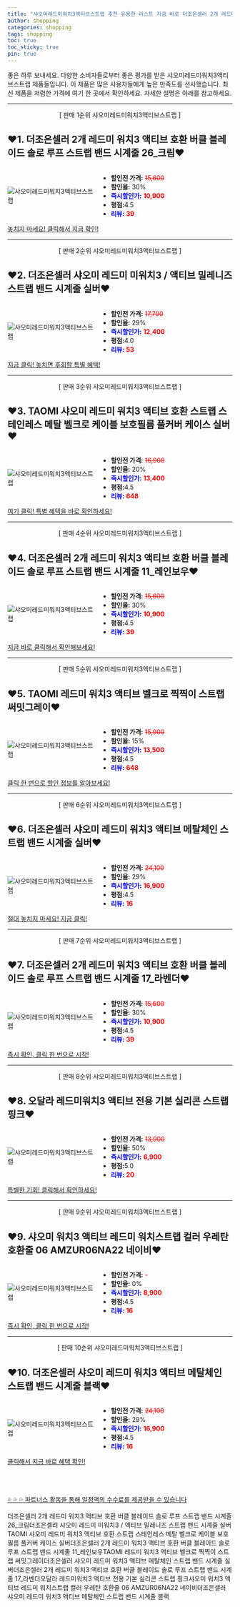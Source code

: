 ```yaml
---
title: "샤오미레드미워치3액티브스트랩 추천 유용한 리스트 지금 바로 더조은셀러 2개 레드미 워치3 액티브"
author: shopping
categories: shopping
tags: shopping
toc: true
toc_sticky: true
pin: true
---
```

좋은 하루 보내세요. 다양한 소비자들로부터 좋은 평가를 받은 샤오미레드미워치3액티브스트랩 제품들입니다. 이 제품은 많은 사용자들에게 높은 만족도를 선사했습니다. 최신 제품을 저렴한 가격에 여기 한 곳에서 확인하세요. 자세한 설명은 아래를 참고하세요.

---
<p class="toplist" style="margin: 0 auto; display: block; width: fit-content;">[ 판매 1순위 샤오미레드미워치3액티브스트랩 ]</p>

<h2><strong>❤️1. 더조은셀러 2개 레드미 워치3 액티브 호환 버클 블레이드 솔로 루프 스트랩 밴드 시계줄 26_크림❤️</strong></h2>

<div style="display: flex; align-items: center;">
    <div style="flex: 0.4;">
        <img src="https://thumbnail10.coupangcdn.com/thumbnails/remote/230x230ex/image/vendor_inventory/a8a6/955533f4ab27e42dcdc7118fd978d54ce32473f6f18d9a32bb8621b503d6.jpg" alt="샤오미레드미워치3액티브스트랩" style="max-width: 100%;">
    </div>
    <div style="flex: 0.6; margin-left: 10px;">
        <ul>
            <li><strong>할인전 가격:</strong> <del style="color: red;">15,600</del></li>
            <li><strong>할인율:</strong> 30%</li>
            <li><span style='color:blue'><strong>즉시할인가:</strong></span> <span style='color:red'><strong>10,900</strong></span></li>
            <li><strong>평점:</strong>4.5</li>
            <li><span style='color:blue'><strong>리뷰:</strong></span> <span style='color:red'><strong>39</strong></span></li>
        </ul>
    </div>
</div>
<div class="center">
    <a href="https://William4Davisa.github.io?lptag=AF9450613&subid=githubio&pageKey=7883388801&traceid=V0-153&itemId=21565051851&vendorItemId=88617129242" class="myButton">
        놓치지 마세요! 클릭해서 지금 확인!
    </a>
</div>


---
<p class="toplist" style="margin: 0 auto; display: block; width: fit-content;">[ 판매 2순위 샤오미레드미워치3액티브스트랩 ]</p>

<h2><strong>❤️2. 더조은셀러 샤오미 레드미 미워치3 / 액티브 밀레니즈 스트랩 밴드 시계줄 실버❤️</strong></h2>

<div style="display: flex; align-items: center;">
    <div style="flex: 0.4;">
        <img src="https://thumbnail6.coupangcdn.com/thumbnails/remote/230x230ex/image/vendor_inventory/26cf/2717a49144a33ef6935091da79a5171bc2242b38a84443202b0a59f289c3.jpg" alt="샤오미레드미워치3액티브스트랩" style="max-width: 100%;">
    </div>
    <div style="flex: 0.6; margin-left: 10px;">
        <ul>
            <li><strong>할인전 가격:</strong> <del style="color: red;">17,700</del></li>
            <li><strong>할인율:</strong> 29%</li>
            <li><span style='color:blue'><strong>즉시할인가:</strong></span> <span style='color:red'><strong>12,400</strong></span></li>
            <li><strong>평점:</strong>4.0</li>
            <li><span style='color:blue'><strong>리뷰:</strong></span> <span style='color:red'><strong>53</strong></span></li>
        </ul>
    </div>
</div>
<div class="center">
    <a href="https://William4Davisa.github.io?lptag=AF9450613&subid=githubio&pageKey=7692375094&traceid=V0-153&itemId=20573995591&vendorItemId=87649269165" class="myButton">
        지금 클릭! 놓치면 후회할 특별 혜택!
    </a>
</div>


---
<p class="toplist" style="margin: 0 auto; display: block; width: fit-content;">[ 판매 3순위 샤오미레드미워치3액티브스트랩 ]</p>

<h2><strong>❤️3. TAOMI 샤오미 레드미 워치3 액티브 호환 스트랩 스테인레스 메탈 벨크로 케이블 보호필름 풀커버 케이스 실버❤️</strong></h2>

<div style="display: flex; align-items: center;">
    <div style="flex: 0.4;">
        <img src="https://thumbnail8.coupangcdn.com/thumbnails/remote/230x230ex/image/vendor_inventory/325b/6d26abe9022f57ddfcd0d262d2bf2a2cdc9b7653a459990d1061f582d268.jpg" alt="샤오미레드미워치3액티브스트랩" style="max-width: 100%;">
    </div>
    <div style="flex: 0.6; margin-left: 10px;">
        <ul>
            <li><strong>할인전 가격:</strong> <del style="color: red;">16,900</del></li>
            <li><strong>할인율:</strong> 20%</li>
            <li><span style='color:blue'><strong>즉시할인가:</strong></span> <span style='color:red'><strong>13,400</strong></span></li>
            <li><strong>평점:</strong>4.5</li>
            <li><span style='color:blue'><strong>리뷰:</strong></span> <span style='color:red'><strong>648</strong></span></li>
        </ul>
    </div>
</div>
<div class="center">
    <a href="https://William4Davisa.github.io?lptag=AF9450613&subid=githubio&pageKey=7597408333&traceid=V0-153&itemId=20089567088&vendorItemId=87184956501" class="myButton">
        여기 클릭! 특별 혜택을 바로 확인하세요!
    </a>
</div>


---
<p class="toplist" style="margin: 0 auto; display: block; width: fit-content;">[ 판매 4순위 샤오미레드미워치3액티브스트랩 ]</p>

<h2><strong>❤️4. 더조은셀러 2개 레드미 워치3 액티브 호환 버클 블레이드 솔로 루프 스트랩 밴드 시계줄 11_레인보우❤️</strong></h2>

<div style="display: flex; align-items: center;">
    <div style="flex: 0.4;">
        <img src="https://thumbnail9.coupangcdn.com/thumbnails/remote/230x230ex/image/vendor_inventory/83fb/6458a18d9c20208c026391b4d530e4943b2692ee916a56189ac6d0325141.jpg" alt="샤오미레드미워치3액티브스트랩" style="max-width: 100%;">
    </div>
    <div style="flex: 0.6; margin-left: 10px;">
        <ul>
            <li><strong>할인전 가격:</strong> <del style="color: red;">15,600</del></li>
            <li><strong>할인율:</strong> 30%</li>
            <li><span style='color:blue'><strong>즉시할인가:</strong></span> <span style='color:red'><strong>10,900</strong></span></li>
            <li><strong>평점:</strong>4.5</li>
            <li><span style='color:blue'><strong>리뷰:</strong></span> <span style='color:red'><strong>39</strong></span></li>
        </ul>
    </div>
</div>
<div class="center">
    <a href="https://William4Davisa.github.io?lptag=AF9450613&subid=githubio&pageKey=7883388801&traceid=V0-153&itemId=21565051880&vendorItemId=88617096346" class="myButton">
        지금 바로 클릭해서 확인해보세요!
    </a>
</div>


---
<p class="toplist" style="margin: 0 auto; display: block; width: fit-content;">[ 판매 5순위 샤오미레드미워치3액티브스트랩 ]</p>

<h2><strong>❤️5. TAOMI 레드미 워치3 액티브 벨크로 찍찍이 스트랩 써밋그레이❤️</strong></h2>

<div style="display: flex; align-items: center;">
    <div style="flex: 0.4;">
        <img src="https://thumbnail10.coupangcdn.com/thumbnails/remote/230x230ex/image/vendor_inventory/b97f/82b62eaea83dcf99a8ed67a45ba2cbcd2b39cd385f112eefed57d625c4a9.jpg" alt="샤오미레드미워치3액티브스트랩" style="max-width: 100%;">
    </div>
    <div style="flex: 0.6; margin-left: 10px;">
        <ul>
            <li><strong>할인전 가격:</strong> <del style="color: red;">15,900</del></li>
            <li><strong>할인율:</strong> 15%</li>
            <li><span style='color:blue'><strong>즉시할인가:</strong></span> <span style='color:red'><strong>13,500</strong></span></li>
            <li><strong>평점:</strong>4.5</li>
            <li><span style='color:blue'><strong>리뷰:</strong></span> <span style='color:red'><strong>648</strong></span></li>
        </ul>
    </div>
</div>
<div class="center">
    <a href="https://William4Davisa.github.io?lptag=AF9450613&subid=githubio&pageKey=7597408333&traceid=V0-153&itemId=20089567108&vendorItemId=87878330055" class="myButton">
        클릭 한 번으로 할인 정보를 알아보세요!
    </a>
</div>


---
<p class="toplist" style="margin: 0 auto; display: block; width: fit-content;">[ 판매 6순위 샤오미레드미워치3액티브스트랩 ]</p>

<h2><strong>❤️6. 더조은셀러 샤오미 레드미 워치3 액티브 메탈체인 스트랩 밴드 시계줄 실버❤️</strong></h2>

<div style="display: flex; align-items: center;">
    <div style="flex: 0.4;">
        <img src="https://thumbnail8.coupangcdn.com/thumbnails/remote/230x230ex/image/vendor_inventory/5e67/1148a1cdf1845b52499dc43bc91d4a04ecb970b4f29ea924df411032c477.jpg" alt="샤오미레드미워치3액티브스트랩" style="max-width: 100%;">
    </div>
    <div style="flex: 0.6; margin-left: 10px;">
        <ul>
            <li><strong>할인전 가격:</strong> <del style="color: red;">24,100</del></li>
            <li><strong>할인율:</strong> 29%</li>
            <li><span style='color:blue'><strong>즉시할인가:</strong></span> <span style='color:red'><strong>16,900</strong></span></li>
            <li><strong>평점:</strong>4.5</li>
            <li><span style='color:blue'><strong>리뷰:</strong></span> <span style='color:red'><strong>16</strong></span></li>
        </ul>
    </div>
</div>
<div class="center">
    <a href="https://William4Davisa.github.io?lptag=AF9450613&subid=githubio&pageKey=7701766640&traceid=V0-153&itemId=20622693664&vendorItemId=87696902668" class="myButton">
        절대 놓치지 마세요! 지금 클릭!
    </a>
</div>


---
<p class="toplist" style="margin: 0 auto; display: block; width: fit-content;">[ 판매 7순위 샤오미레드미워치3액티브스트랩 ]</p>

<h2><strong>❤️7. 더조은셀러 2개 레드미 워치3 액티브 호환 버클 블레이드 솔로 루프 스트랩 밴드 시계줄 17_라벤더❤️</strong></h2>

<div style="display: flex; align-items: center;">
    <div style="flex: 0.4;">
        <img src="https://thumbnail7.coupangcdn.com/thumbnails/remote/230x230ex/image/vendor_inventory/ce11/9c020d27c1863d52e0a90f0c8b140211fbe8d77987ea412a5b31667f09dd.jpg" alt="샤오미레드미워치3액티브스트랩" style="max-width: 100%;">
    </div>
    <div style="flex: 0.6; margin-left: 10px;">
        <ul>
            <li><strong>할인전 가격:</strong> <del style="color: red;">15,600</del></li>
            <li><strong>할인율:</strong> 30%</li>
            <li><span style='color:blue'><strong>즉시할인가:</strong></span> <span style='color:red'><strong>10,900</strong></span></li>
            <li><strong>평점:</strong>4.5</li>
            <li><span style='color:blue'><strong>리뷰:</strong></span> <span style='color:red'><strong>39</strong></span></li>
        </ul>
    </div>
</div>
<div class="center">
    <a href="https://William4Davisa.github.io?lptag=AF9450613&subid=githubio&pageKey=7883388801&traceid=V0-153&itemId=21565051869&vendorItemId=88617096261" class="myButton">
        즉시 확인, 클릭 한 번으로 시작!
    </a>
</div>


---
<p class="toplist" style="margin: 0 auto; display: block; width: fit-content;">[ 판매 8순위 샤오미레드미워치3액티브스트랩 ]</p>

<h2><strong>❤️8. 오달라 레드미워치3 액티브 전용 기본 실리콘 스트랩 핑크❤️</strong></h2>

<div style="display: flex; align-items: center;">
    <div style="flex: 0.4;">
        <img src="https://thumbnail10.coupangcdn.com/thumbnails/remote/230x230ex/image/vendor_inventory/3888/e3c411b4e27929e34a0f40d0cec0840e0d28d514143bd309c2b15cbe654b.jpg" alt="샤오미레드미워치3액티브스트랩" style="max-width: 100%;">
    </div>
    <div style="flex: 0.6; margin-left: 10px;">
        <ul>
            <li><strong>할인전 가격:</strong> <del style="color: red;">13,900</del></li>
            <li><strong>할인율:</strong> 50%</li>
            <li><span style='color:blue'><strong>즉시할인가:</strong></span> <span style='color:red'><strong>6,900</strong></span></li>
            <li><strong>평점:</strong>5.0</li>
            <li><span style='color:blue'><strong>리뷰:</strong></span> <span style='color:red'><strong>20</strong></span></li>
        </ul>
    </div>
</div>
<div class="center">
    <a href="https://William4Davisa.github.io?lptag=AF9450613&subid=githubio&pageKey=7806977216&traceid=V0-153&itemId=21162352509&vendorItemId=88223860149" class="myButton">
        특별한 기회! 클릭해서 확인하세요!
    </a>
</div>


---
<p class="toplist" style="margin: 0 auto; display: block; width: fit-content;">[ 판매 9순위 샤오미레드미워치3액티브스트랩 ]</p>

<h2><strong>❤️9. 샤오미 워치3 액티브 레드미 워치스트랩 컬러 우레탄 호환줄 06 AMZUR06NA22 네이비❤️</strong></h2>

<div style="display: flex; align-items: center;">
    <div style="flex: 0.4;">
        <img src="https://thumbnail10.coupangcdn.com/thumbnails/remote/230x230ex/image/vendor_inventory/eba4/d2b581925fb2b405a3c45f72c3de5bf46de1e7cf3fa5e67a68294c9446a1.jpg" alt="샤오미레드미워치3액티브스트랩" style="max-width: 100%;">
    </div>
    <div style="flex: 0.6; margin-left: 10px;">
        <ul>
            <li><strong>할인전 가격:</strong> <del style="color: red;">-</del></li>
            <li><strong>할인율:</strong> 0%</li>
            <li><span style='color:blue'><strong>즉시할인가:</strong></span> <span style='color:red'><strong>8,900</strong></span></li>
            <li><strong>평점:</strong>4.5</li>
            <li><span style='color:blue'><strong>리뷰:</strong></span> <span style='color:red'><strong>16</strong></span></li>
        </ul>
    </div>
</div>
<div class="center">
    <a href="https://William4Davisa.github.io?lptag=AF9450613&subid=githubio&pageKey=7628834733&traceid=V0-153&itemId=20242427426&vendorItemId=87330772655" class="myButton">
        즉시 확인, 클릭 한 번으로 시작!
    </a>
</div>


---
<p class="toplist" style="margin: 0 auto; display: block; width: fit-content;">[ 판매 10순위 샤오미레드미워치3액티브스트랩 ]</p>

<h2><strong>❤️10. 더조은셀러 샤오미 레드미 워치3 액티브 메탈체인 스트랩 밴드 시계줄 블랙❤️</strong></h2>

<div style="display: flex; align-items: center;">
    <div style="flex: 0.4;">
        <img src="https://thumbnail6.coupangcdn.com/thumbnails/remote/230x230ex/image/vendor_inventory/6932/ea2cfdb82141c2ecf8c4d5b8859aa2a387a3ccde9d7ab190f07d5f75e60d.jpg" alt="샤오미레드미워치3액티브스트랩" style="max-width: 100%;">
    </div>
    <div style="flex: 0.6; margin-left: 10px;">
        <ul>
            <li><strong>할인전 가격:</strong> <del style="color: red;">24,100</del></li>
            <li><strong>할인율:</strong> 29%</li>
            <li><span style='color:blue'><strong>즉시할인가:</strong></span> <span style='color:red'><strong>16,900</strong></span></li>
            <li><strong>평점:</strong>4.5</li>
            <li><span style='color:blue'><strong>리뷰:</strong></span> <span style='color:red'><strong>16</strong></span></li>
        </ul>
    </div>
</div>
<div class="center">
    <a href="https://William4Davisa.github.io?lptag=AF9450613&subid=githubio&pageKey=7701766640&traceid=V0-153&itemId=20622693667&vendorItemId=87696902656" class="myButton">
        클릭해서 지금 바로 혜택 확인!
    </a>
</div>

<br><br><br>[💦 💦 💦 파트너스 활동을 통해 일정액의 수수료를 제공받을 수 있습니다](https://link.coupang.com/a/bcpT2c)<br><br>더조은셀러 2개 레드미 워치3 액티브 호환 버클 블레이드 솔로 루프 스트랩 밴드 시계줄 26_크림더조은셀러 샤오미 레드미 미워치3 / 액티브 밀레니즈 스트랩 밴드 시계줄 실버TAOMI 샤오미 레드미 워치3 액티브 호환 스트랩 스테인레스 메탈 벨크로 케이블 보호필름 풀커버 케이스 실버더조은셀러 2개 레드미 워치3 액티브 호환 버클 블레이드 솔로 루프 스트랩 밴드 시계줄 11_레인보우TAOMI 레드미 워치3 액티브 벨크로 찍찍이 스트랩 써밋그레이더조은셀러 샤오미 레드미 워치3 액티브 메탈체인 스트랩 밴드 시계줄 실버더조은셀러 2개 레드미 워치3 액티브 호환 버클 블레이드 솔로 루프 스트랩 밴드 시계줄 17_라벤더오달라 레드미워치3 액티브 전용 기본 실리콘 스트랩 핑크샤오미 워치3 액티브 레드미 워치스트랩 컬러 우레탄 호환줄 06 AMZUR06NA22 네이비더조은셀러 샤오미 레드미 워치3 액티브 메탈체인 스트랩 밴드 시계줄 블랙